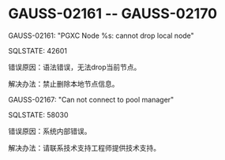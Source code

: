 # GAUSS-02161 -- GAUSS-02170

GAUSS-02161: "PGXC Node %s: cannot drop local node"

SQLSTATE: 42601

错误原因：语法错误，无法drop当前节点。

解决办法：禁止删除本地节点信息。

GAUSS-02167: "Can not connect to pool manager"

SQLSTATE: 58030

错误原因：系统内部错误。

解决办法：请联系技术支持工程师提供技术支持。
